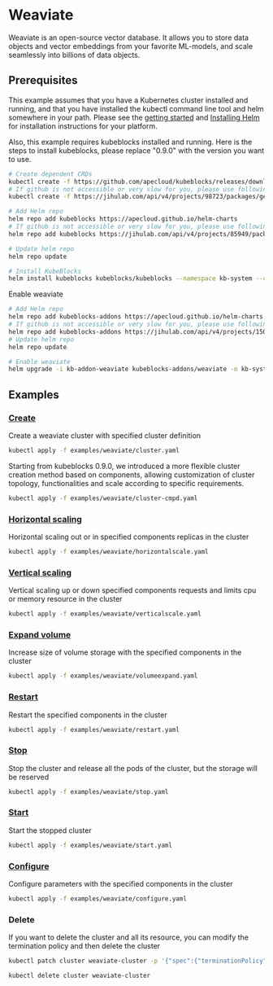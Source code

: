 # Weaviate

Weaviate is an open-source vector database. It allows you to store data objects and vector embeddings from your favorite ML-models, and scale seamlessly into billions of data objects.

## Prerequisites

This example assumes that you have a Kubernetes cluster installed and running, and that you have installed the kubectl command line tool and helm somewhere in your path. Please see the [getting started](https://kubernetes.io/docs/setup/)  and [Installing Helm](https://helm.sh/docs/intro/install/) for installation instructions for your platform.

Also, this example requires kubeblocks installed and running. Here is the steps to install kubeblocks, please replace "0.9.0" with the version you want to use.
```bash
# Create dependent CRDs
kubectl create -f https://github.com/apecloud/kubeblocks/releases/download/v0.9.0/kubeblocks_crds.yaml
# If github is not accessible or very slow for you, please use following command instead
kubectl create -f https://jihulab.com/api/v4/projects/98723/packages/generic/kubeblocks/v0.9.0/kubeblocks_crds.yaml

# Add Helm repo 
helm repo add kubeblocks https://apecloud.github.io/helm-charts
# If github is not accessible or very slow for you, please use following repo instead
helm repo add kubeblocks https://jihulab.com/api/v4/projects/85949/packages/helm/stable

# Update helm repo
helm repo update

# Install KubeBlocks
helm install kubeblocks kubeblocks/kubeblocks --namespace kb-system --create-namespace --version="0.9.0"
```
Enable weaviate
```bash
# Add Helm repo 
helm repo add kubeblocks-addons https://apecloud.github.io/helm-charts
# If github is not accessible or very slow for you, please use following repo instead
helm repo add kubeblocks-addons https://jihulab.com/api/v4/projects/150246/packages/helm/stable
# Update helm repo
helm repo update

# Enable weaviate 
helm upgrade -i kb-addon-weaviate kubeblocks-addons/weaviate -n kb-system  
``` 

## Examples

### [Create](./../../examples/weaviate/cluster.yaml) 
Create a weaviate cluster with specified cluster definition 
```bash
kubectl apply -f examples/weaviate/cluster.yaml
```
Starting from kubeblocks 0.9.0, we introduced a more flexible cluster creation method based on components, allowing customization of cluster topology, functionalities and scale according to specific requirements.
```bash
kubectl apply -f examples/weaviate/cluster-cmpd.yaml
```
### [Horizontal scaling](./../../examples/weaviate/horizontalscale.yaml)
Horizontal scaling out or in specified components replicas in the cluster
```bash
kubectl apply -f examples/weaviate/horizontalscale.yaml
```

### [Vertical scaling](./../../examples/weaviate/verticalscale.yaml)
Vertical scaling up or down specified components requests and limits cpu or memory resource in the cluster
```bash
kubectl apply -f examples/weaviate/verticalscale.yaml
```

### [Expand volume](./../../examples/weaviate/volumeexpand.yaml)
Increase size of volume storage with the specified components in the cluster
```bash
kubectl apply -f examples/weaviate/volumeexpand.yaml
```

### [Restart](./../../examples/weaviate/restart.yaml)
Restart the specified components in the cluster
```bash
kubectl apply -f examples/weaviate/restart.yaml
```

### [Stop](./../../examples/weaviate/stop.yaml)
Stop the cluster and release all the pods of the cluster, but the storage will be reserved
```bash
kubectl apply -f examples/weaviate/stop.yaml
```

### [Start](./../../examples/weaviate/start.yaml)
Start the stopped cluster
```bash
kubectl apply -f examples/weaviate/start.yaml
```

### [Configure](./../../examples/weaviate/configure.yaml)
Configure parameters with the specified components in the cluster
```bash
kubectl apply -f examples/weaviate/configure.yaml
```

### Delete
If you want to delete the cluster and all its resource, you can modify the termination policy and then delete the cluster
```bash
kubectl patch cluster weaviate-cluster -p '{"spec":{"terminationPolicy":"WipeOut"}}' --type="merge"

kubectl delete cluster weaviate-cluster
```
